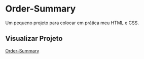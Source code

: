 # Order-Summary 
Um pequeno projeto para colocar em prática meu HTML e CSS.

## Visualizar Projeto
<a href="https://order-summary-luizdominisini.vercel.app/" target="blank">Order-Summary</a>
